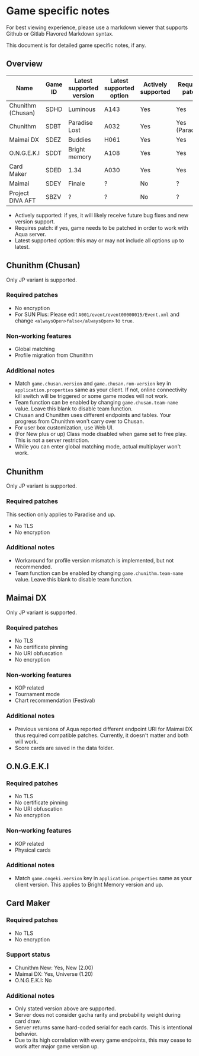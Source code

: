 # Game specific notes
For best viewing experience, please use a markdown viewer that supports Github or Gitlab Flavored Markdown syntax.

This document is for detailed game specific notes, if any.

## Overview

| Name              | Game ID | Latest supported version | Latest supported option | Actively supported | Requires patch |
|-------------------|---------|--------------------------|-------------------------|--------------------|----------------|
| Chunithm (Chusan) | SDHD    | Luminous                 | A143                    | Yes                | Yes            |
| Chunithm          | SDBT    | Paradise Lost            | A032                    | Yes                | Yes (Paradise) |
| Maimai DX         | SDEZ    | Buddies                  | H061                    | Yes                | Yes            |
| O.N.G.E.K.I       | SDDT    | Bright memory            | A108                    | Yes                | Yes            |
| Card Maker        | SDED    | 1.34                     | A030                    | Yes                | Yes            |
| Maimai            | SDEY    | Finale                   | ?                       | No                 | ?              |
| Project DIVA AFT  | SBZV    | ?                        | ?                       | No                 | ?              |

* Actively supported: if yes, it will likely receive future bug fixes and new version support.
* Requires patch: if yes, game needs to be patched in order to work with Aqua server.
* Latest supported option: this may or may not include all options up to latest.

## Chunithm (Chusan)
Only JP variant is supported.

### Required patches
* No encryption
* For SUN Plus: Please edit `A001/event/event00000015/Event.xml` and change `<alwaysOpen>false</alwaysOpen>` to `true`.

### Non-working features
* Global matching
* Profile migration from Chunithm

### Additional notes
* Match `game.chusan.version` and `game.chusan.rom-version` key in `application.properties` same as your client. If not, online connectivity kill switch will be triggered or some game modes will not work.
* Team function can be enabled by changing `game.chusan.team-name` value. Leave this blank to disable team function.
* Chusan and Chunithm uses different endpoints and tables. Your progress from Chunithm won't carry over to Chusan.
* For user box customization, use Web UI.
* (For New plus or up) Class mode disabled when game set to free play. This is not a server restriction.
* While you can enter global matching mode, actual multiplayer won't work.

## Chunithm
Only JP variant is supported.

### Required patches
This section only applies to Paradise and up.
* No TLS
* No encryption

### Additional notes
* Workaround for profile version mismatch is implemented, but not recommended.
* Team function can be enabled by changing `game.chunithm.team-name` value. Leave this blank to disable team function.

## Maimai DX
Only JP variant is supported.

### Required patches
* No TLS
* No certificate pinning
* No URI obfuscation
* No encryption

### Non-working features
* KOP related
* Tournament mode
* Chart recommendation (Festival)

### Additional notes
* Previous versions of Aqua reported different endpoint URI for Maimai DX thus required compatible patches. Currently, it doesn't matter and both will work.
* Score cards are saved in the data folder.

## O.N.G.E.K.I

### Required patches
* No TLS
* No certificate pinning
* No URI obfuscation
* No encryption

### Non-working features
* KOP related
* Physical cards

### Additional notes
* Match `game.ongeki.version` key in `application.properties` same as your client version. This applies to Bright Memory version and up.

## Card Maker

### Required patches
* No TLS
* No encryption

### Support status
* Chunithm New: Yes, New (2.00)
* Maimai DX: Yes, Universe (1.20)
* O.N.G.E.K.I: No

### Additional notes
* Only stated version above are supported.
* Server does not consider gacha rarity and probability weight during card draw.
* Server returns same hard-coded serial for each cards. This is intentional behavior.
* Due to its high correlation with every game endpoints, this may cease to work after major game version up.
